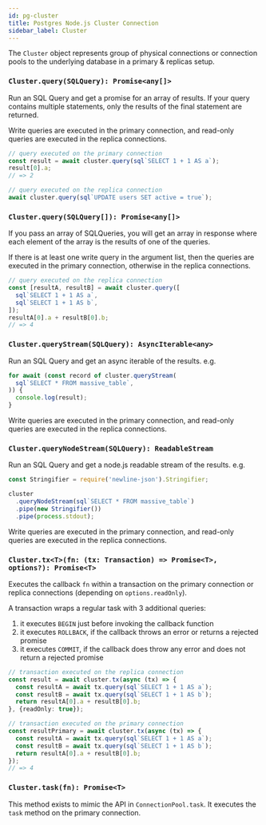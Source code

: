 ```yaml
---
id: pg-cluster
title: Postgres Node.js Cluster Connection
sidebar_label: Cluster
---
```


The `Cluster` object represents group of physical connections or connection pools to the underlying database in a primary & replicas setup.

### `Cluster.query(SQLQuery): Promise<any[]>`

Run an SQL Query and get a promise for an array of results. If your query contains multiple statements, only the results of the final statement are returned.

Write queries are executed in the primary connection, and read-only queries are executed in the replica connections.

```ts
// query executed on the primary connection
const result = await cluster.query(sql`SELECT 1 + 1 AS a`);
result[0].a;
// => 2

// query executed on the replica connection
await cluster.query(sql`UPDATE users SET active = true`);
```

### `Cluster.query(SQLQuery[]): Promise<any[]>`

If you pass an array of SQLQueries, you will get an array in response where each element of the array is the results of one of the queries.

If there is at least one write query in the argument list, then the queries are executed in the primary connection, otherwise in the replica connections.

```ts
// query executed on the replica connection
const [resultA, resultB] = await cluster.query([
  sql`SELECT 1 + 1 AS a`,
  sql`SELECT 1 + 1 AS b`,
]);
resultA[0].a + resultB[0].b;
// => 4
```

### `Cluster.queryStream(SQLQuery): AsyncIterable<any>`

Run an SQL Query and get an async iterable of the results. e.g.

```js
for await (const record of cluster.queryStream(
  sql`SELECT * FROM massive_table`,
)) {
  console.log(result);
}
```

Write queries are executed in the primary connection, and read-only queries are executed in the replica connections.

### `Cluster.queryNodeStream(SQLQuery): ReadableStream`

Run an SQL Query and get a node.js readable stream of the results. e.g.

```js
const Stringifier = require('newline-json').Stringifier;

cluster
  .queryNodeStream(sql`SELECT * FROM massive_table`)
  .pipe(new Stringifier())
  .pipe(process.stdout);
```

Write queries are executed in the primary connection, and read-only queries are executed in the replica connections.

### `Cluster.tx<T>(fn: (tx: Transaction) => Promise<T>, options?): Promise<T>`

Executes the callback `fn` within a transaction on the primary connection or replica connections (depending on `options.readOnly`).

A transaction wraps a regular task with 3 additional queries:

1. it executes `BEGIN` just before invoking the callback function
2. it executes `ROLLBACK`, if the callback throws an error or returns a rejected promise
3. it executes `COMMIT`, if the callback does throw any error and does not return a rejected promise

```ts
// transaction executed on the replica connection
const result = await cluster.tx(async (tx) => {
  const resultA = await tx.query(sql`SELECT 1 + 1 AS a`);
  const resultB = await tx.query(sql`SELECT 1 + 1 AS b`);
  return resultA[0].a + resultB[0].b;
}, {readOnly: true});

// transaction executed on the primary connection
const resultPrimary = await cluster.tx(async (tx) => {
  const resultA = await tx.query(sql`SELECT 1 + 1 AS a`);
  const resultB = await tx.query(sql`SELECT 1 + 1 AS b`);
  return resultA[0].a + resultB[0].b;
});
// => 4
```

### `Cluster.task(fn): Promise<T>`

This method exists to mimic the API in `ConnectionPool.task`. It executes the `task` method on the primary connection.
